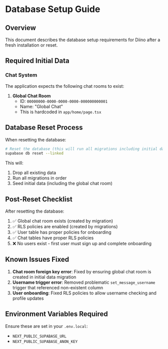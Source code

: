 # Database Setup Guide

## Overview
This document describes the database setup requirements for Diino after a fresh installation or reset.

## Required Initial Data

### Chat System
The application expects the following chat rooms to exist:

1. **Global Chat Room**
   - ID: `00000000-0000-0000-0000-000000000001`
   - Name: "Global Chat"
   - This is hardcoded in `app/home/page.tsx`

## Database Reset Process

When resetting the database:

```bash
# Reset the database (this will run all migrations including initial data)
supabase db reset --linked
```

This will:
1. Drop all existing data
2. Run all migrations in order
3. Seed initial data (including the global chat room)

## Post-Reset Checklist

After resetting the database:

1. ✅ Global chat room exists (created by migration)
2. ✅ RLS policies are enabled (created by migrations)
3. ✅ User table has proper policies for onboarding
4. ✅ Chat tables have proper RLS policies
5. ❌ No users exist - first user must sign up and complete onboarding

## Known Issues Fixed

1. **Chat room foreign key error**: Fixed by ensuring global chat room is created in initial data migration
2. **Username trigger error**: Removed problematic `set_message_username` trigger that referenced non-existent column
3. **User onboarding**: Fixed RLS policies to allow username checking and profile updates

## Environment Variables Required

Ensure these are set in your `.env.local`:
- `NEXT_PUBLIC_SUPABASE_URL`
- `NEXT_PUBLIC_SUPABASE_ANON_KEY` 
